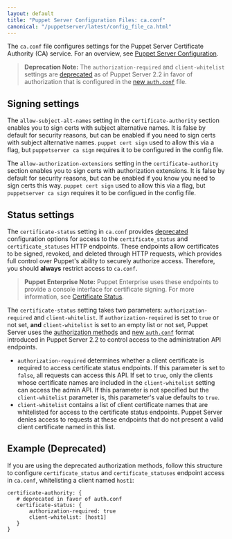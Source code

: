 ```yaml
---
layout: default
title: "Puppet Server Configuration Files: ca.conf"
canonical: "/puppetserver/latest/config_file_ca.html"
---
```


[`trapperkeeper-authorization`]: https://github.com/puppetlabs/trapperkeeper-authorization
[new `auth.conf`]: ./config_file_auth.markdown
[deprecated]: ./deprecated_features.markdown

The `ca.conf` file configures settings for the Puppet Server Certificate Authority (CA) service. For an overview, see [Puppet Server Configuration](./configuration.markdown).

> **Deprecation Note:** The `authorization-required` and `client-whitelist` settings are [deprecated][] as of Puppet Server 2.2 in favor of authorization that is configured in the [new `auth.conf`][] file.

## Signing settings

The `allow-subject-alt-names` setting in the `certificate-authority` section enables you to sign certs with subject alternative names. It is false by default for security reasons, but can be enabled if you need to sign certs with subject alternative names. `puppet cert sign` used to allow this via a flag, but `puppetserver ca sign` requires it to be configured in the config file.

The `allow-authorization-extensions` setting in the `certificate-authority` section enables you to sign certs with authorization extensions. It is false by default for security reasons, but can be enabled if you know you need to sign certs this way. `puppet cert sign` used to allow this via a flag, but `puppetserver ca sign` requires it to be configued in the config file.

## Status settings

The `certificate-status` setting in `ca.conf` provides [deprecated][] configuration options for access to the `certificate_status` and `certificate_statuses` HTTP endpoints. These endpoints allow certificates to be signed, revoked, and deleted through HTTP requests, which provides full control over Puppet's ability to securely authorize access. Therefore, you should **always** restrict access to `ca.conf`.

> **Puppet Enterprise Note:** Puppet Enterprise uses these endpoints to provide a console interface for certificate signing. For more information, see [Certificate Status](https://puppet.com/docs/puppet/latest/http_api/http_certificate_status.html).

The `certificate-status` setting takes two parameters: `authorization-required` and `client-whitelist`. If `authorization-required` is set to `true` or not set, **and** `client-whitelist` is set to an empty list or not set, Puppet Server uses the [authorization methods][`trapperkeeper-authorization`] and [new `auth.conf`][] format introduced in Puppet Server 2.2 to control access to the administration API endpoints.

* `authorization-required` determines whether a client certificate is required to access certificate status endpoints. If this parameter is set to `false`, all requests can access this API. If set to `true`, only the clients whose certificate names are included in the `client-whitelist` setting can access the admin API. If this parameter is not specified but the `client-whitelist` parameter is, this parameter's value defaults to `true`.
* `client-whitelist` contains a list of client certificate names that are whitelisted for access to the certificate status endpoints. Puppet Server denies access to requests at these endpoints that do not present a valid client certificate named in this list.

## Example (Deprecated)

If you are using the deprecated authorization methods, follow this structure to configure `certificate_status` and `certificate_statuses` endpoint access in `ca.conf`, whitelisting a client named `host1`:

~~~
certificate-authority: {
   # deprecated in favor of auth.conf
   certificate-status: {
       authorization-required: true
       client-whitelist: [host1]
   }
}
~~~
